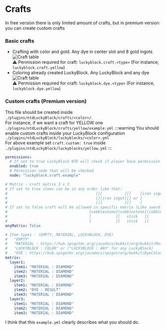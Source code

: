# Crafts

In free version there is only limited amount of crafts, but in premium version you can create custom crafts

### Basic crafts
* Crafting with color and gold. Any dye in center slot and 8 gold ingots
![Craft table](https://imgur.com/TD8EqmN.png)  
⚠ Permission required for craft: `luckyblock.craft.<type>` (For instance, `luckyblock.craft.yellow`)
* Coloring already created LuckyBlock. Any LuckyBlock and any dye
![Craft table](https://imgur.com/kBCUQwb.png)  
⚠ Permission required for craft: `luckyblock.dye.<type>` (For instance, `luckyblock.dye.yellow`)

### Custom crafts (Premium version)
This file should be created inside `./plugins/ntdLuckyBlock/crafts/<color>/`.  
For instance, if we want a craft for YELLOW one `./plugins/ntdLuckyBlock/crafts/yellow/example.yml`
:::warning
You should enable custom crafts inside your LuckyBlock configuration
`./plugins/ntdLuckyBlock/luckyblocks/<color>.yml`  
For above example set `craft.custom: true` inside `./plugins/ntdLuckyBlock/luckyblocks/yellow.yml`
:::
```yml title="example.yml"
permissions:
  # If set to true LuckyBlock NTD will check if player have permission for craft
  enabled: true
  # Permission node that will be checked
  node: "luckyblock.craft.example"

# Matrix - craft matrix 3 x 3
# If set to true items can be in any order like that:
#                                        [][          ][]    [iron ingot][][]
#                                        [][iron ingot][] or [          ][][]
#                                        [][          ][]    [          ][][]
# If set to false craft will be allowed in specific matrix (Like sword craft)
#                                     [cobblestone][cobblestone][cobblestone]     ([cobblestone][cobblestone][cobblestone]            )
#                                     [           ][   stick   ][           ]     ([   stick   ][   stick   ][           ] not allowed)
#                                     [           ][   stick   ][           ]     ([           ][           ][           ]            )
anyMatrix: false

# Item types - (EMPTY, MATERIAL, LUCKYBLOCK, DYE)
#   "EMPTY"
#   "MATERIAL : https://hub.spigotmc.org/javadocs/bukkit/org/bukkit/Material.html"
#   "LUCKYBLOCK : COLOR" or ("LUCKYBLOCK : ANY" for any LuckyBlock)
#   "DYE : https://hub.spigotmc.org/javadocs/spigot/org/bukkit/DyeColor.html" or ("DYE : RESULT" for dye color of craft result luckyblock)
matrix:
  layer1:
    item1: "MATERIAL : DIAMOND"
    item2: "MATERIAL : DIAMOND"
    item3: "MATERIAL : DIAMOND"
  layer2:
    item1: "MATERIAL : DIAMOND"
    item2: "DYE : RESULT"
    item3: "MATERIAL : DIAMOND"
  layer3:
    item1: "MATERIAL : DIAMOND"
    item2: "MATERIAL : DIAMOND"
    item3: "MATERIAL : DIAMOND"
```
I think that this `example.yml` clearly describes what you should do.  
